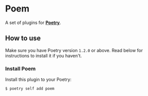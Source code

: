 # Poem

A set of plugins for [**Poetry**](https://python-poetry.org/).


## How to use
Make sure you have Poetry version `1.2.0` or above. Read below for instructions to install it if you haven't.

### Install Poem

Install this plugin to your Poetry:

```console
$ poetry self add poem
```
